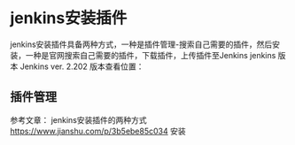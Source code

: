 # jenkins安装插件
jenkins安装插件具备两种方式，一种是插件管理-搜索自己需要的插件，然后安装，一种是官网搜索自己需要的插件，下载插件，上传插件至Jenkins
jenkins 版本 Jenkins ver. 2.202
版本查看位置：

## 插件管理


参考文章：
jenkins安装插件的两种方式
https://www.jianshu.com/p/3b5ebe85c034
安装



